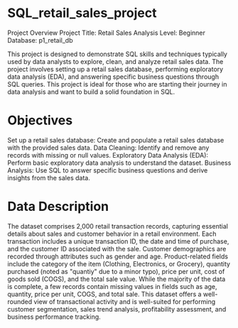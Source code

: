# SQL_retail_sales_project


Project Overview
Project Title: Retail Sales Analysis
Level: Beginner
Database: p1_retail_db

This project is designed to demonstrate SQL skills and techniques typically used by data analysts to explore, clean, and analyze retail sales data. The project involves setting up a retail sales database, performing exploratory data analysis (EDA), and answering specific business questions through SQL queries. This project is ideal for those who are starting their journey in data analysis and want to build a solid foundation in SQL.

# Objectives
Set up a retail sales database: Create and populate a retail sales database with the provided sales data.
Data Cleaning: Identify and remove any records with missing or null values.
Exploratory Data Analysis (EDA): Perform basic exploratory data analysis to understand the dataset.
Business Analysis: Use SQL to answer specific business questions and derive insights from the sales data.

# Data Description 
The dataset comprises 2,000 retail transaction records, capturing essential details about sales and customer behavior in a retail environment. Each transaction includes a unique transaction ID, the date and time of purchase, and the customer ID associated with the sale. Customer demographics are recorded through attributes such as gender and age. Product-related fields include the category of the item (Clothing, Electronics, or Grocery), quantity purchased (noted as "quantiy" due to a minor typo), price per unit, cost of goods sold (COGS), and the total sale value. While the majority of the data is complete, a few records contain missing values in fields such as age, quantity, price per unit, COGS, and total sale. This dataset offers a well-rounded view of transactional activity and is well-suited for performing customer segmentation, sales trend analysis, profitability assessment, and business performance tracking.
